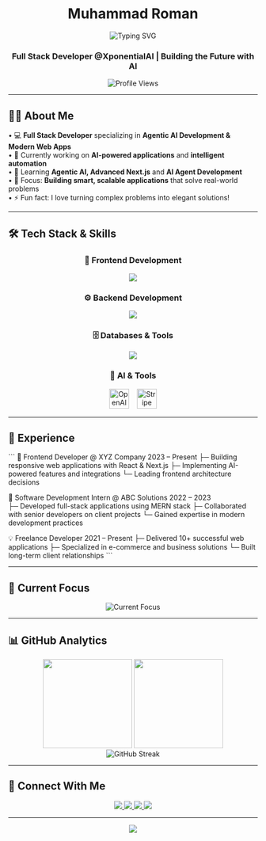 <h1 align="center">
  Muhammad Roman
</h1>

<div align="center">
  <img src="https://readme-typing-svg.herokuapp.com?font=Fira+Code&weight=600&size=30&duration=5000&pause=1000&color=00D9FF&center=true&vCenter=true&width=600&lines=Hi+there!+👋+I'm+Muhammad+Roman;Full+Stack+Developer;Agentic+AI+Engineer;Frontend+%26+Backend+Expert;" alt="Typing SVG" />
</div>

<h3 align="center">
Full Stack Developer @XponentialAI | Building the Future with AI
</h3>

<div align="center">
  <img src="https://komarev.com/ghpvc/?username=romankhan&label=Profile%20views&color=0e75b6&style=flat" alt="Profile Views" />
</div>

---

## 🙋‍♂️ About Me

• 💻 **Full Stack Developer** specializing in **Agentic AI Development & Modern Web Apps**  
• 🔭 Currently working on **AI-powered applications** and **intelligent automation**  
• 🌱 Learning **Agentic AI, Advanced Next.js** and **AI Agent Development**  
• 🎯 Focus: **Building smart, scalable applications** that solve real-world problems  
• ⚡ Fun fact: I love turning complex problems into elegant solutions!

---

## 🛠️ Tech Stack & Skills

<div align="center">

### 🎨 Frontend Development
<img src="https://skillicons.dev/icons?i=html,css,js,ts,react,nextjs,tailwind,bootstrap,sass,vite" />

### ⚙️ Backend Development  
<img src="https://skillicons.dev/icons?i=nodejs,express,python,fastapi,prisma" />

### 🗄️ Databases & Tools
<img src="https://skillicons.dev/icons?i=mongodb,postgresql,firebase,vercel,git,github,jest" />

### 🤖 AI & Tools
 <img src="https://upload.wikimedia.org/wikipedia/commons/0/04/OpenAI_Logo.svg" alt="OpenAI" width="40" height="40" style="margin:0 6px; filter:invert(0);"/>
  <img src="https://upload.wikimedia.org/wikipedia/commons/2/2f/Stripe_Logo%2C_revised_2016.svg" alt="Stripe" width="40" height="40" style="margin:0 6px;"/>
</div>

---

## 💼 Experience

\`\`\`
🚀 Frontend Developer @ XYZ Company                    2023 – Present
   ├─ Building responsive web applications with React & Next.js
   ├─ Implementing AI-powered features and integrations
   └─ Leading frontend architecture decisions

🌟 Software Development Intern @ ABC Solutions         2022 – 2023  
   ├─ Developed full-stack applications using MERN stack
   ├─ Collaborated with senior developers on client projects
   └─ Gained expertise in modern development practices

💡 Freelance Developer                                 2021 – Present
   ├─ Delivered 10+ successful web applications
   ├─ Specialized in e-commerce and business solutions
   └─ Built long-term client relationships
\`\`\`

---

## 🎯 Current Focus

<div align="center">
  <img src="https://readme-typing-svg.herokuapp.com?font=Fira+Code&size=22&duration=2000&pause=1000&color=FF6B6B&center=true&vCenter=true&width=500&lines=🤖+Learning+Agentic+AI;🚀+Building+Smart+Applications;🔍+Exploring+AI+Agents;⚡+Next.js+%26+AI+Integration" alt="Current Focus" />
</div>

---

## 📊 GitHub Analytics

<div align="center">
  <img height="180em" src="https://github-readme-stats.vercel.app/api?username=romankhan&show_icons=true&theme=tokyonight&include_all_commits=true&count_private=true"/>
  <img height="180em" src="https://github-readme-stats.vercel.app/api/top-langs/?username=romankhan&layout=compact&langs_count=8&theme=tokyonight"/>
</div>

<div align="center">
  <img src="https://github-readme-streak-stats.herokuapp.com/?user=romankhan&theme=tokyonight" alt="GitHub Streak" />
</div>

---

## 🤝 Connect With Me

<div align="center">
  <a href="mailto:roman.khan.dev@gmail.com">
    <img src="https://img.shields.io/badge/Gmail-D14836?style=for-the-badge&logo=gmail&logoColor=white" />
  </a>
  <a href="https://linkedin.com/in/roman-khan-dev">
    <img src="https://img.shields.io/badge/LinkedIn-0077B5?style=for-the-badge&logo=linkedin&logoColor=white" />
  </a>
  <a href="https://twitter.com/roman_khan_dev">
    <img src="https://img.shields.io/badge/Twitter-1DA1F2?style=for-the-badge&logo=twitter&logoColor=white" />
  </a>
  <a href="https://roman-khan-portfolio.vercel.app">
    <img src="https://img.shields.io/badge/Portfolio-FF5722?style=for-the-badge&logo=google-chrome&logoColor=white" />
  </a>
</div>

---

<div align="center">
  <img src="https://capsule-render.vercel.app/api?type=waving&color=gradient&height=100&section=footer&text=⭐%20From%20Pakistan%20with%20❤️%20|%20Building%20the%20future,%20one%20commit%20at%20a%20time&fontSize=16&fontColor=fff&animation=twinkling&fontAlignY=75" />
</div>
